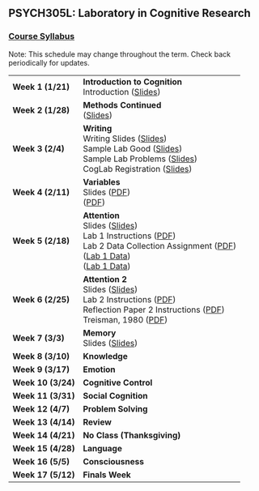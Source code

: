 ## PSYCH305L: Laboratory in Cognitive Research
### <a href="https://marcuscappiello.github.io/teaching/PSYC305L/Spring2020/PSYC305L_Syllabus_Spring2020.pdf" target="blank">Course Syllabus</a> 

Note: This schedule may change throughout the term. Check back periodically for updates.

<table>
  <tbody>
    
  <tr><td><strong>Week 1 (1/21)</strong>  </td><td>  <strong>Introduction to Cognition</strong> 
                                    <br>Introduction (<a href="https://marcuscappiello.github.io/teaching/PSYC305L/Spring2020/Slides/PSYC305L_Lecture1.pdf" target="blank">Slides</a>)

  <tr><td><strong>Week 2 (1/28)  </strong></td><td><strong>Methods Continued</strong>
  <br>(<a href="https://marcuscappiello.github.io/teaching/PSYC305L/Spring2020/Slides/PSYC305L_Lecture2_Hyp.pdf" target="blank">Slides</a>)
  
  <tr><td><strong>Week 3 (2/4)  </strong></td><td><strong>Writing</strong>  
  <br> Writing Slides (<a href="https://marcuscappiello.github.io/teaching/PSYC305L/Spring2020/Slides/PSYC305L_Lecture3_Writing.pdf" target="blank">Slides</a>)
  <br> Sample Lab Good (<a href="https://marcuscappiello.github.io/teaching/PSYC305L/Spring2020/Slides/SampleLab_good.docx" target="blank">Slides</a>)
  <br> Sample Lab Problems (<a href="https://marcuscappiello.github.io/teaching/PSYC305L/Spring2020/Slides/SampleLab_Problems.docx" target="blank">Slides</a>)
  <br> CogLab Registration (<a href="https://marcuscappiello.github.io/teaching/PSYC305L/Spring2020/Slides/CogLab_Registration.docx" target="blank">Slides</a>)
  
  <tr><td><strong>Week 4 (2/11)  </strong></td><td><strong>Variables</strong>
    <br> Slides (<a href="https://marcuscappiello.github.io/teaching/PSYC305L/Spring2020/Slides/PSYC305L_Lecture5_Attention.pdf" target="blank">PDF</a>)
  <br> (<a href="https://marcuscappiello.github.io/teaching/PSYC305L/Spring2020/Slides/PSYC305L_Lecture5_Attention.pdf" target="blank">PDF</a>)
  <tr><td><strong>Week 5 (2/18)  </strong></td><td><strong>Attention</strong>
    <br> Slides (<a href="https://marcuscappiello.github.io/teaching/PSYC305L/Spring2020/Slides/PSYC305L_Lecture3_Writing.pdf" target="blank">Slides</a>)
     <br> Lab 1 Instructions (<a href="https://marcuscappiello.github.io/teaching/PSYC305L/Spring2020/PSYC305L_Spring2020_Lab1_Instructions.pdf" target="blank">PDF</a>)
    <br> Lab 2 Data Collection Assignment (<a href="https://marcuscappiello.github.io/teaching/PSYC305L/Spring2020/PSYC305L_Spring2020_Lab2DataCollection.pdf" target="blank">PDF</a>)
    <br> (<a href="https://marcuscappiello.github.io/teaching/PSYC305L/Spring2020/PSYC305L_Spring2020_Lab1_Data2.csv" target="blank">Lab 1 Data</a>)
    <br> (<a href="https://marcuscappiello.github.io/teaching/PSYC305L/Spring2020/PSYC305L_Spring2020_Lab1_Data2.xlsx" target="blank">Lab 1 Data</a>)
  <tr><td><strong>Week 6 (2/25)  </strong></td><td><strong>Attention 2</strong>
    <br> Slides (<a href="https://marcuscappiello.github.io/teaching/PSYC305L/Spring2020/Slides/PSYC305L_Lecture6_IntroductionSection.pdf" target="blank">Slides</a>)
    <br> Lab 2 Instructions (<a href="https://marcuscappiello.github.io/teaching/PSYC305L/Spring2020/PSYC305L_S20_Lab2.pdf" target="blank">PDF</a>)
    <br> Reflection Paper 2 Instructions (<a href="https://marcuscappiello.github.io/teaching/PSYC305L/Spring2020/PSYC305L_S20_ReflectionPaper2.pdf" target="blank">PDF</a>)
    <br> Treisman, 1980 (<a href="https://marcuscappiello.github.io/teaching/PSYC305L/Spring2020/1980_Treisman.pdf" target="blank">PDF</a>)
    
  <tr><td><strong>Week 7 (3/3)  </strong></td><td><strong>Memory</strong>
  <br> Slides (<a href="https://marcuscappiello.github.io/teaching/PSYC305L/Spring2020/Slides/PSYC305L_Lecture7_Memory.pdf" target="blank">Slides</a>)
  
  <tr><td><strong>Week 8 (3/10)  </strong></td><td><strong>Knowledge</strong>
  <tr><td><strong>Week 9 (3/17)  </strong></td><td><strong>Emotion</strong>
  <tr><td><strong>Week 10 (3/24) </strong></td><td><strong>Cognitive Control</strong>
  <tr><td><strong>Week 11 (3/31) </strong></td><td><strong>Social Cognition</strong>
  <tr><td><strong>Week 12 (4/7) </strong></td><td><strong>Problem Solving</strong>
  <tr><td><strong>Week 13 (4/14) </strong></td><td><strong>Review</strong></td></tr>
  <tr><td><strong>Week 14 (4/21) </strong></td><td><strong>No Class (Thanksgiving)</strong></td></tr>
  <tr><td><strong>Week 15 (4/28) </strong></td><td><strong>Language</strong>
  <tr><td><strong>Week 16 (5/5) </strong></td><td><strong>Consciousness</strong>
  <tr><td><strong>Week 17 (5/12) </strong></td><td><strong>Finals Week</strong>
  </td></tr>
  
